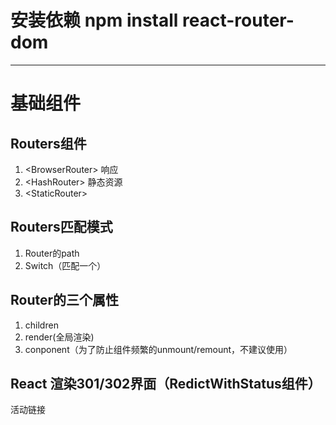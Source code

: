 # 安装依赖 npm install react-router-dom
---

# 基础组件

## Routers组件

1. \<BrowserRouter\> 响应
2. \<HashRouter\> 静态资源
3. \<StaticRouter\>

## Routers匹配模式

1. Router的path
2. Switch（匹配一个）

## Router的三个属性

1. children
2. render(全局渲染)
3. conponent（为了防止组件频繁的unmount/remount，不建议使用）


## React 渲染301/302界面（RedictWithStatus组件）

<NavLink> 活动链接

